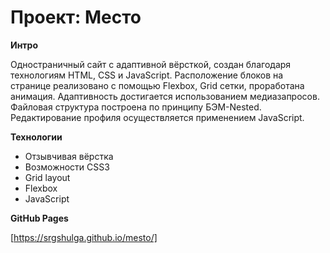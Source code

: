 # Проект: Место

**Интро**

Одностраничный сайт с адаптивной вёрсткой, создан благодаря технологиям HTML, CSS и JavaScript.  Расположение блоков на странице реализовано с помощью Flexbox, Grid сетки, проработана анимация.
Адаптивность достигается использованием медиазапросов.
Файловая структура построена по принципу БЭМ-Nested.
Редактирование профиля осуществляется применением JavaScript.

**Технологии**

  * Отзывчивая вёрстка
  * Возможности СSS3
  * Grid layout
  * Flexbox
  * JavaScript

**GitHub Pages**

[https://srgshulga.github.io/mesto/]
